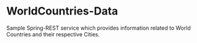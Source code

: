 # WorldCountries-Data

Sample Spring-REST service which provides information related to World Countries and their respective Cities.